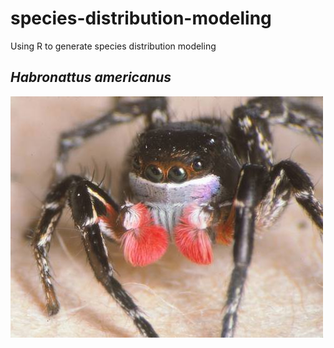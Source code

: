 # species-distribution-modeling

Using R to generate species distribution modeling

## *Habronattus americanus*

![Habronattus americanus - a jumping spider](images/Habronattus_americanus.jpg)
